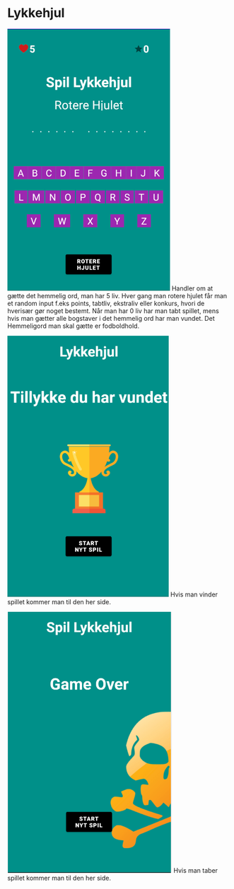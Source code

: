 # Lykkehjul

![](LykkeHjulMainFragment.PNG)
Handler om at gætte det hemmelig ord, man har 5 liv. 
Hver gang man rotere hjulet får man et random input f.eks points, tabtliv, ekstraliv eller konkurs, hvori de hverisær gør noget bestemt. 
Når man har 0 liv har man tabt spillet, mens hvis man gætter alle bogstaver i det hemmelig ord har man vundet. Det Hemmeligord man skal gætte er fodboldhold.

![](Vandtfragment.PNG)
Hvis man vinder spillet kommer man til den her side.

![](Tabtfragment.PNG)
Hvis man taber spillet kommer man til den her side.
